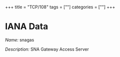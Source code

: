 +++
title = "TCP/108"
tags = [""]
categories = [""]
+++

# IANA Data

_Name:_ snagas

_Description:_ SNA Gateway Access Server

